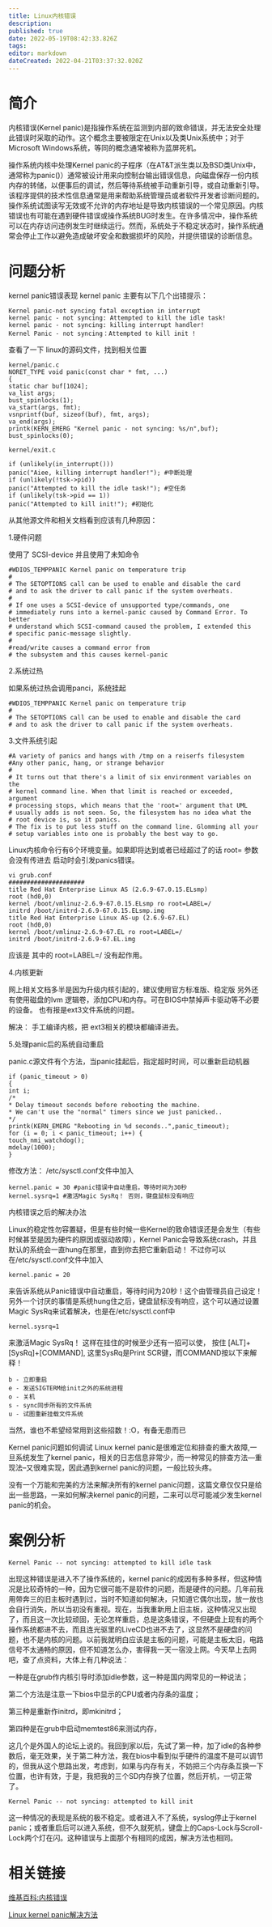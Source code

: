 ```yaml
---
title: Linux内核错误
description: 
published: true
date: 2022-05-19T08:42:33.826Z
tags: 
editor: markdown
dateCreated: 2022-04-21T03:37:32.020Z
---
```


# 简介

内核错误(Kernel panic)是指操作系统在监测到内部的致命错误，并无法安全处理此错误时采取的动作。这个概念主要被限定在Unix以及类Unix系统中；对于Microsoft Windows系统，等同的概念通常被称为蓝屏死机。

操作系统内核中处理Kernel panic的子程序（在AT&T派生类以及BSD类Unix中，通常称为panic()）通常被设计用来向控制台输出错误信息，向磁盘保存一份内核内存的转储，以便事后的调试，然后等待系统被手动重新引导，或自动重新引导。该程序提供的技术性信息通常是用来帮助系统管理员或者软件开发者诊断问题的。
操作系统试图读写无效或不允许的内存地址是导致内核错误的一个常见原因。内核错误也有可能在遇到硬件错误或操作系统BUG时发生。在许多情况中，操作系统可以在内存访问违例发生时继续运行。然而，系统处于不稳定状态时，操作系统通常会停止工作以避免造成破坏安全和数据损坏的风险，并提供错误的诊断信息。

# 问题分析

kernel panic错误表现 kernel panic 主要有以下几个出错提示：

    Kernel panic-not syncing fatal exception in interrupt
    kernel panic - not syncing: Attempted to kill the idle task!
    kernel panic - not syncing: killing interrupt handler!
    Kernel Panic - not syncing：Attempted to kill init !


查看了一下 linux的源码文件，找到相关位置

    kernel/panic.c
    NORET_TYPE void panic(const char * fmt, ...)
    {
    static char buf[1024];
    va_list args;
    bust_spinlocks(1);
    va_start(args, fmt);
    vsnprintf(buf, sizeof(buf), fmt, args);
    va_end(args);
    printk(KERN_EMERG "Kernel panic - not syncing: %s/n",buf);
    bust_spinlocks(0);

    kernel/exit.c

    if (unlikely(in_interrupt()))
    panic("Aiee, killing interrupt handler!"); #中断处理
    if (unlikely(!tsk->pid))
    panic("Attempted to kill the idle task!"); #空任务
    if (unlikely(tsk->pid == 1))
    panic("Attempted to kill init!"); #初始化

从其他源文件和相关文档看到应该有几种原因：

1.硬件问题

使用了 SCSI-device 并且使用了未知命令

    #WDIOS_TEMPPANIC Kernel panic on temperature trip
    # 
    # The SETOPTIONS call can be used to enable and disable the card
    # and to ask the driver to call panic if the system overheats.
    # 
    # If one uses a SCSI-device of unsupported type/commands, one
    # immediately runs into a kernel-panic caused by Command Error. To better
    # understand which SCSI-command caused the problem, I extended this
    # specific panic-message slightly.
    # 
    #read/write causes a command error from
    # the subsystem and this causes kernel-panic

2.系统过热

如果系统过热会调用panci，系统挂起

    #WDIOS_TEMPPANIC Kernel panic on temperature trip
    # 
    # The SETOPTIONS call can be used to enable and disable the card
    # and to ask the driver to call panic if the system overheats.

3.文件系统引起

    #A variety of panics and hangs with /tmp on a reiserfs filesystem
    #Any other panic, hang, or strange behavior
    #
    # It turns out that there's a limit of six environment variables on the
    # kernel command line. When that limit is reached or exceeded, argument
    # processing stops, which means that the 'root=' argument that UML
    # usually adds is not seen. So, the filesystem has no idea what the
    # root device is, so it panics.
    # The fix is to put less stuff on the command line. Glomming all your
    # setup variables into one is probably the best way to go.

Linux内核命令行有6个环境变量。如果即将达到或者已经超过了的话 root= 参数会没有传进去 启动时会引发panics错误。

    vi grub.conf
    #####################
    title Red Hat Enterprise Linux AS (2.6.9-67.0.15.ELsmp)
    root (hd0,0)
    kernel /boot/vmlinuz-2.6.9-67.0.15.ELsmp ro root=LABEL=/
    initrd /boot/initrd-2.6.9-67.0.15.ELsmp.img
    title Red Hat Enterprise Linux AS-up (2.6.9-67.EL)
    root (hd0,0)
    kernel /boot/vmlinuz-2.6.9-67.EL ro root=LABEL=/
    initrd /boot/initrd-2.6.9-67.EL.img

应该是 其中的 root=LABEL=/ 没有起作用。

4.内核更新

网上相关文档多半是因为升级内核引起的，建议使用官方标准版、稳定版 另外还有使用磁盘的lvm 逻辑卷，添加CPU和内存。可在BIOS中禁掉声卡驱动等不必要的设备。
也有报是ext3文件系统的问题。 

解决： 手工编译内核，把 ext3相关的模块都编译进去。

5.处理panic后的系统自动重启

panic.c源文件有个方法，当panic挂起后，指定超时时间，可以重新启动机器

    if (panic_timeout > 0)
    {
    int i;
    /*
    * Delay timeout seconds before rebooting the machine.
    * We can't use the "normal" timers since we just panicked..
    */
    printk(KERN_EMERG "Rebooting in %d seconds..",panic_timeout);
    for (i = 0; i < panic_timeout; i++) {
    touch_nmi_watchdog();
    mdelay(1000);
    }
修改方法： /etc/sysctl.conf文件中加入

    kernel.panic = 30 #panic错误中自动重启，等待时间为30秒
    kernel.sysrq=1 #激活Magic SysRq！ 否则，键盘鼠标没有响应

内核错误之后的解决办法

Linux的稳定性勿容置疑，但是有些时候一些Kernel的致命错误还是会发生（有些时候甚至是因为硬件的原因或驱动故障），Kernel Panic会导致系统crash，并且默认的系统会一直hung在那里，直到你去把它重新启动！ 不过你可以在/etc/sysctl.conf文件中加入

    kernel.panic = 20

来告诉系统从Panic错误中自动重启，等待时间为20秒！这个由管理员自己设定！ 另外一个讨厌的事情是系统hung住之后，键盘鼠标没有响应，这个可以通过设置Magic SysRq来试着解决，也是在/etc/sysctl.conf中

    kernel.sysrq=1

来激活Magic SysRq！ 这样在挂住的时候至少还有一招可以使， 按住 [ALT]+[SysRq]+[COMMAND], 这里SysRq是Print SCR键，而COMMAND按以下来解释！

    b - 立即重启
    e - 发送SIGTERM给init之外的系统进程
    o - 关机
    s - sync同步所有的文件系统
    u - 试图重新挂载文件系统

当然，谁也不希望经常用到这些招数！:O，有备无患而已

Kernel panic问题如何调试 Linux kernel panic是很难定位和排查的重大故障,一旦系统发生了kernel panic，相关的日志信息非常少，而一种常见的排查方法—重现法–又很难实现，因此遇到kernel panic的问题，一般比较头疼。

没有一个万能和完美的方法来解决所有的kernel panic问题，这篇文章仅仅只是给出一些思路，一来如何解决kernel panic的问题，二来可以尽可能减少发生kernel panic的机会。



# 案例分析

    Kernel Panic -- not syncing: attempted to kill idle task

出现这种错误是进入不了操作系统的，kernel panic的成因有多种多样，但这种情况是比较奇特的一种，因为它很可能不是软件的问题，而是硬件的问题。几年前我用带奔三的旧主板时遇到过，当时不知道如何解决，只知道它偶尔出现，放一放也会自行消失，所以当初没有重视。现在，当我重新用上旧主板，这种情况又出现了，而且这一次比较顽固，无论怎样重启，总是这条错误，不但硬盘上现有的两个操作系统都进不去，而且连光驱里的LiveCD也进不去了，这显然不是硬盘的问题，也不是内核的问题。以前我就明白应该是主板的问题，可能是主板太旧，电路信号不太通畅的原因，但不知道怎么办，害得我一天一宿没上网。今天早上去网吧，查了点资料，大体上有几种说法：

一种是在grub作内核引导时添加idle参数，这一种是国内网常见的一种说法；

第二个方法是注意一下bios中显示的CPU或者内存条的温度；

第三种是重新作initrd，即mkinitrd；

第四种是在grub中启动memtest86来测试内存，

这几个是外国人的论坛上说的。我回到家以后，先试了第一种，加了idle的各种参数后，毫无效果，关于第二种方法，我在bios中看到似乎硬件的温度不是可以调节的，但我从这个思路出发，考虑到，如果与内存有关，不妨把三个内存条互换一下位置，也许有效，于是，我把我的三个SD内存换了位置，然后开机，一切正常了。

    Kernel Panic -- not syncing: attempted to kill init

这一种情况的表现是系统的极不稳定。或者进入不了系统，syslog停止于kernel panic；或者重启后可以进入系统，但不久就死机，键盘上的Caps-Lock与Scroll-Lock两个灯在闪。这种错误与上面那个有相同的成因，解决方法也相同。
# 相关链接
[维基百科:内核错误](http://zh.wikipedia.org/wiki/%E5%86%85%E6%A0%B8%E9%94%99%E8%AF%AF#Linux_kernel_oops)

[Linux kernel panic解决方法](http://blog.csdn.net/willand1981/article/details/5663356)